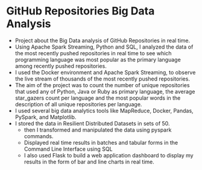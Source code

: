 # GitHub Repositories Big Data Analysis

* Project about the Big Data analysis of GitHub Repositories in real time. 
* Using Apache Spark Streaming, Python and SQL, I analyzed the data of the most recently pushed repositories in real time to see which programming language was most popular as the primary language among recently pushed repositories. 
* I used the Docker environment and Apache Spark Streaming, to observe the live stream of thousands of the most recently pushed repositories.
* The aim of the project was to count the number of unique repositories that used any of Python, Java or Ruby as primary language, the average star_gazers count per language and the most popular words in the description of all unique repositories per language. 
* I used several big data analytics tools like MapReduce, Docker, Pandas, PySpark, and Matplotlib. 
* I stored the data in Resilient Distributed Datasets in sets of 50.
    * then I transformed and manipulated the data using pyspark commands.
    * Displayed real time results in batches and tabular forms in the Command Line Interface using SQL
    * I also used Flask to build a web application dashboard to display my results in the form of bar and line charts in real time. 
